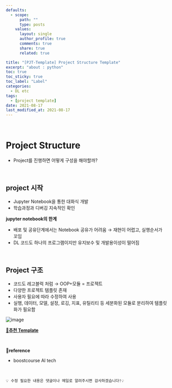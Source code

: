 ```yaml
---
defaults:
  - scope:
      path: ""
      type: posts
    values:
      layout: single
      author_profile: true
      comments: true
      share: true
      related: true

title: "[PJT-Template] Project Structure Template"
excerpt: "about : python"
toc: true
toc_sticky: true
toc_label: "Label"
categories:
  - DL etc
tags:
  - [project template]
date: 2021-08-17
last_modified_at: 2021-08-17
---
```


<br>

# Project Structure

- Project를 진행하면 어떻게 구성을 해야할까?

<br>

## project 시작

- Jupyter Notebook을 통한 대화식 개발
- 학습과정과 디버깅 지속적인 확인

**jupyter notebook의 한계**
- 배포 및 공유단계에서는 Notebook 공유가 어려움 → 재현이 어렵고, 실행순서가 꼬임
- DL 코드도 하나의 프로그램이지만 유지보수 및 개발용이성이 떨어짐

<br>

## Project 구조

- 코드도 레고블럭 처럼 → OOP+모듈 = 프로젝트
- 다양한 프로젝트 템플릿 존재
- 사용자 필요에 따라 수정하여 사용
- 실행, 데이터, 모델, 설정, 로깅, 지표, 유틸리티 등 세분화된 모듈로 분리하여 템플릿화가 필요함

![image](https://user-images.githubusercontent.com/77658029/130300539-7309cd89-b0fd-4dc9-878a-f602f2d27dcc.png)

[**🎈추천 Template**](https://github.com/victoresque/pytorch-template)

<br>

**📌reference**
- boostcourse AI tech

<br>

```
💡 수정 필요한 내용은 댓글이나 메일로 알려주시면 감사하겠습니다!💡 
```
